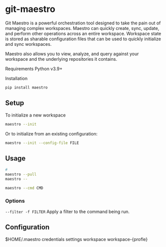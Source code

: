 # git-maestro
Git Maestro is a powerful orchestration tool designed to take the pain out of managing complex workspaces.  Maestro can quickly create, sync, update, and perform other operations across an entire workspace.  Workspace state is stored as sharable configuration files that can be used to quickly initialize and sync workspaces.  

Maestro also allows you to view, analyze, and query against your workspace and the underlying repositories it contains.

Requirements
Python v3.9+

Installation
```bash
pip install maestro
```

## Setup
To initialize a new workspace
```bash
maestro --init
```
Or to initialize from an existing configuration:
```bash
maestro --init --config-file FILE
```

## Usage 
```bash
# 
maestro --pull
maestro --

maestro --cmd CMD
```
### Options
`--filter -f FILTER`
Apply a filter to the command being run.


## Configuration 

$HOME/.maestro
credentials
settings 
workspace
workspace-{profle}




